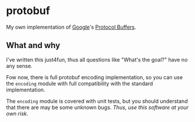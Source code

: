 protobuf
========

My own implementation of [Google](http://www.google.com)'s [Protocol Buffers](http://code.google.com/apis/protocolbuffers/docs/encoding.html).

What and why
------------

I've written this just4fun, thus all questions like "What's the goal?" have no any sense.

Fow now, there is full protobuf encoding implementation, so you can use the `encoding` module with full compatibility with the standard implementation.

The `encoding` module is covered with unit tests, but you should understand that there are may be some unknown bugs. *Thus, use this software at your own risk.*
